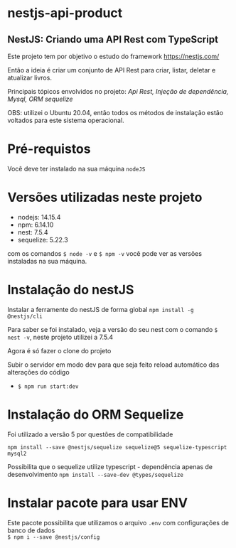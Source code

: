 # nestjs-api-product

## NestJS: Criando uma API Rest com TypeScript

Este projeto tem por objetivo o estudo do framework https://nestjs.com/

Então a ideia é criar um conjunto de API Rest para criar, listar, deletar e atualizar livros.

Principais tópicos envolvidos no projeto:
 *Api Rest, Injeção de dependência, Mysql, ORM sequelize*

OBS: utilizei o Ubuntu 20.04, então todos os métodos de instalação estão voltados para este sistema operacional.

# Pré-requistos
Você deve ter instalado na sua máquina `nodeJS`

# Versões utilizadas neste projeto

* nodejs:    14.15.4
* npm:       6.14.10
* nest:      7.5.4
* sequelize: 5.22.3

com os comandos `$ node -v` e `$ npm -v` você pode ver as versões instaladas na sua máquina.

# Instalação do nestJS

Instalar a ferramente do nestJS de forma global
` npm install -g @nestjs/cli `

Para saber se foi instalado, veja a versão do seu nest com o comando `$ nest -v`, neste projeto utilizei a 7.5.4

Agora é só fazer o clone do projeto

Subir o servidor em modo dev para que seja feito reload automático das alterações do código
* `$ npm run start:dev`


# Instalação do ORM Sequelize

Foi utilizado a versão 5 por questões de compatibilidade

`npm install --save @nestjs/sequelize sequelize@5 sequelize-typescript mysql2`

Possibilita que o sequelize utilize typescript - dependência apenas de desenvolvimento
`npm install --save-dev @types/sequelize`

# Instalar pacote para usar ENV

Este pacote possibilita que utilizamos o arquivo `.env` com configurações de banco de dados <br/>
`$ npm i --save @nestjs/config`
